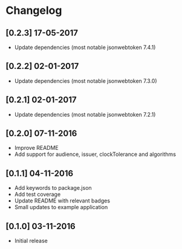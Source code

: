 # Changelog

## [0.2.3] 17-05-2017
- Update dependencies (most notable jsonwebtoken 7.4.1)

## [0.2.2] 02-01-2017
- Update dependencies (most notable jsonwebtoken 7.3.0)

## [0.2.1] 02-01-2017
- Update dependencies (most notable jsonwebtoken 7.2.1)

## [0.2.0] 07-11-2016
- Improve README
- Add support for audience, issuer, clockTolerance and algorithms

## [0.1.1] 04-11-2016
- Add keywords to package.json
- Add test coverage
- Update README with relevant badges
- Small updates to example application

## [0.1.0] 03-11-2016
- Initial release
